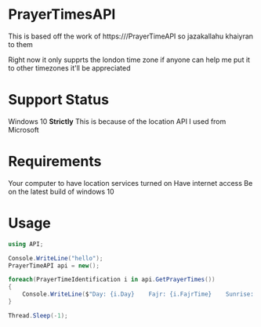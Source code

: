 # PrayerTimesAPI

This is based off the work of https:///PrayerTimeAPI so jazakallahu khaiyran to them

Right now it only supprts the london time zone if anyone can help me put it to other timezones it'll be appreciated

# Support Status

Windows 10 **Strictly** This is because of the location API I used from Microsoft

# Requirements

Your computer to have location services turned on
Have internet access
Be on the latest build of windows 10

# Usage

```csharp
using API;

Console.WriteLine("hello");
PrayerTimeAPI api = new();

foreach(PrayerTimeIdentification i in api.GetPrayerTimes())
{
    Console.WriteLine($"Day: {i.Day}    Fajr: {i.FajrTime}    Sunrise: {i.SunriseTime}    Zuhr: {i.ZuhrTime}    Asr: {i.AsrTime}    Maghrib: {i.MaghribTime}    Isha: {i.IshaTime}");
}

Thread.Sleep(-1);
```
